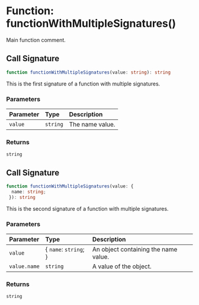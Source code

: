# Function: functionWithMultipleSignatures()

Main function comment.

## Call Signature

```ts
function functionWithMultipleSignatures(value: string): string
```

This is the first signature of a function with multiple signatures.

### Parameters

| Parameter | Type | Description |
| :------ | :------ | :------ |
| `value` | `string` | The name value. |

### Returns

`string`

## Call Signature

```ts
function functionWithMultipleSignatures(value: {
  name: string;
 }): string
```

This is the second signature of a function with multiple signatures.

### Parameters

| Parameter | Type | Description |
| :------ | :------ | :------ |
| `value` | \{ `name`: `string`; \} | An object containing the name value. |
| `value.name` | `string` | A value of the object. |

### Returns

`string`
